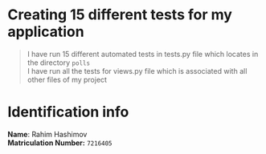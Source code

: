 # Creating 15 different tests for my application
>I have run 15 different automated tests in tests.py file which locates in the directory `polls`<br>
>I have run all the tests for views.py file which is associated with all other files of my project <br>

# Identification info
**Name**: Rahim Hashimov <br>
**Matriculation Number:** `7216405` <br>
